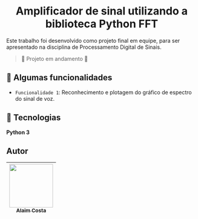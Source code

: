<h1 align="center">Amplificador de sinal utilizando a biblioteca Python FFT</h1>

Este trabalho foi desenvolvido como projeto final em equipe, para ser apresentado na disciplina de Processamento Digital de Sinais.<br>


>:construction: Projeto em andamento :construction:



## :hammer: Algumas funcionalidades
- `Funcionalidade 1`: Reconhecimento e plotagem do gráfico de espectro do sinal de voz. 

## 📁 Tecnologias

**Python 3**


## Autor
| [<img src="https://user-images.githubusercontent.com/71519298/188052888-7d822b41-2950-4e4b-b6e7-0863dc9ef67d.jpg" width=115><br><sub>Alaim Costa</sub>](https://github.com/alaimcosta) |
| :---: |
